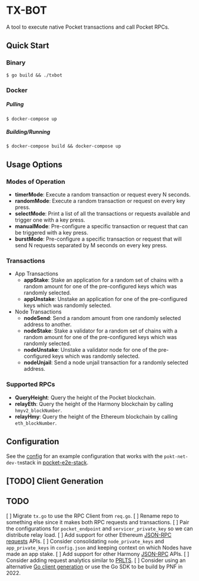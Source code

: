 # TX-BOT

A tool to execute native Pocket transactions and call Pocket RPCs.

## Quick Start

### Binary

`$ go build && ./txbot`

### Docker

##### Pulling

`$ docker-compose up`

##### Building/Running

`$ docker-compose build && docker-compose up`

## Usage Options

### Modes of Operation

- **timerMode**: Execute a random transaction or request every N seconds.
- **randomMode**: Execute a random transaction or request on every key press.
- **selectMode**: Print a list of all the transactions or requests available and trigger one with a key press.
- **manualMode**: Pre-configure a specific transaction or request that can be triggered with a key press.
- **burstMode**: Pre-configure a specific transaction or request that will send N requests separated by M seconds on every key press.

### Transactions

- App Transactions
  - **appStake**: Stake an application for a random set of chains with a random amount for one of the pre-configured keys which was randomly selected.
  - **appUnstake**: Unstake an application for one of the pre-configured keys which was randomly selected.
- Node Transactions
  - **nodeSend**: Send a random amount from one randomly selected address to another.
  - **nodeStake**: Stake a validator for a random set of chains with a random amount for one of the pre-configured keys which was randomly selected.
  - **nodeUnstake**: Unstake a validator node for one of the pre-configured keys which was randomly selected.
  - **nodeUnjail**: Send a node unjail transaction for a randomly selected address.

### Supported RPCs

- **QueryHeight**: Query the height of the Pocket blockchain.
- **relayEth**: Query the height of the Harmony blockchain by calling `hmyv2_blockNumber`.
- **relayHmy**: Query the height of the Ethereum blockchain by calling `eth_blockNumber`.

## Configuration

See the [config](config.json) for an example configuration that works with the `pokt-net-dev-tm`stack in [pocket-e2e-stack](https://github.com/pokt-foundation/pocket-e2e-stack).

## [TODO] Client Generation

## TODO

[ ] Migrate `tx.go` to use the RPC Client from `req.go`.
[ ] Rename repo to something else since it makes both RPC requests and transactions.
[ ] Pair the configurations for `pocket_endpoint` and `servicer_private_key` so we can distribute relay load.
[ ] Add support for other Ethereum [JSON-RPC requests](https://infura.io/docs/ethereum/json-rpc) APIs.
[ ] Consider consolidating `node_private_keys` and `app_private_keys` in `config.json` and keeping context on which Nodes have made an app stake.
[ ] Add support for other Harmony [JSON-RPC](https://docs.harmony.one/home/developers/api/methods) APIs.
[ ] Consider adding request analytics similar to [PRLTS](https://github.com/pokt-network/prlts).
[ ] Consider using an alternative [Go client generation](https://gist.github.com/craigmurray1120/8e87d88a076d49ec9c43636a313cfa66) or use the Go SDK to be build by PNF in 2022.

